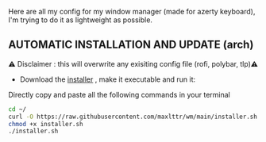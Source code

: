 Here are all my config for my window manager (made for azerty keyboard), I'm trying to do it as lightweight as possible.

## AUTOMATIC INSTALLATION AND UPDATE (arch)
<div/>

⚠️ Disclaimer : this will overwrite any exisiting config file (rofi, polybar, tlp)⚠️

- Download the [installer](https://github.com/maxlttr/wm/blob/main/installer.sh) , make it executable and run it:

Directly copy and paste all the following commands in your terminal
```sh
cd ~/
curl -O https://raw.githubusercontent.com/maxlttr/wm/main/installer.sh
chmod +x installer.sh
./installer.sh
```



